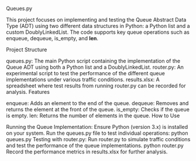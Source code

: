 Queues.py

This project focuses on implementing and testing the Queue Abstract Data Type (ADT) using two different data structures in Python: a Python list and a custom DoublyLinkedList. The code supports key queue operations such as enqueue, dequeue, is_empty, and __len__.

Project Structure

queues.py: The main Python script containing the implementation of the Queue ADT using both a Python list and a DoublyLinkedList.
router.py: An experimental script to test the performance of the different queue implementations under various traffic conditions.
results.xlsx: A spreadsheet where test results from running router.py can be recorded for analysis.
Features

enqueue: Adds an element to the end of the queue.
dequeue: Removes and returns the element at the front of the queue.
is_empty: Checks if the queue is empty.
len: Returns the number of elements in the queue.
How to Use

Running the Queue Implementation:
Ensure Python (version 3.x) is installed on your system.
Run the queues.py file to test individual operations:
python queues.py
Testing with router.py:
Run router.py to simulate traffic conditions and test the performance of the queue implementations.
python router.py
Record the performance metrics in results.xlsx for further analysis.
